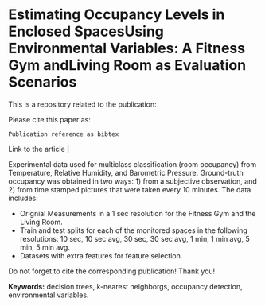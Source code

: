 # Estimating Occupancy Levels in Enclosed SpacesUsing Environmental Variables: A Fitness Gym andLiving Room as Evaluation Scenarios

This is a repository related to the publication:

<publication reference in XXX format>

Please cite this paper as:
```
Publication reference as bibtex
```
Link to the article | 

Experimental data used for multiclass classification (room occupancy) from Temperature, Relative Humidity, and Barometric Pressure. Ground-truth occupancy was obtained in two ways: 1) from a subjective observation, and 2) from time stamped pictures that were taken every 10 minutes. The data includes:

- Orignial Measurements in a 1 sec resolution for the Fitness Gym and the Living Room. 
- Train and test splits for each of the monitored spaces in the following resolutions: 10 sec, 10 sec avg, 30 sec, 30 sec avg, 1 min, 1 min avg, 5 min, 5 min avg.
- Datasets with extra features for feature selection.

Do not forget to cite the corresponding publication! Thank you!

**Keywords:** decision trees, k-nearest neighborgs, occupancy detection, environmental variables.
